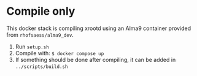 # Compile only
This docker stack is compiling xrootd using an Alma9 container provided from `rhofsaess/alma9_dev`.
1) Run `setup.sh`
2) Compile with: `$ docker compose up`
3) If something should be done after compiling, it can be added in `../scripts/build.sh`
